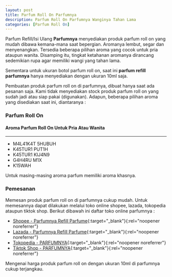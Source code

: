 ```yaml
---
layout: post
title: Parfum Roll On Parfumnya
description: Parfum Roll On Parfumnya Wanginya Tahan Lama
categories: [Parfum Roll On]
---
```


Parfum Refill/Isi Ulang **Parfumnya** menyediakan produk parfum roll on yang mudah dibawa kemana-mana saat bepergian. Aromanya lembut, segar dan menyenangkan. Tersedia beberapa pilihan aroma yang cocok untuk pria ataupun wanita.
Disamping itu, tingkat ketahanan aromanya dirancang sedemikian rupa agar memiliki wangi yang tahan lama.

Sementara untuk ukuran botol parfum roll on, saat ini **parfum refill parfumnya** hanya menyediakan dengan ukuran 10ml saja.

Pembuatan produk parfum roll on di parfumnya, dibuat hanya saat ada pesanan saja. Kami tidak menyediakan stock produk parfum roll on yang sudah jadi atau siap pakai (digunakan).
Adapun, beberapa pilihan aroma yang disediakan saat ini, diantaranya :

### Parfum Roll On
#### Aroma Parfum Roll On Untuk Pria Atau Wanita
---
- M4L41K4T 5HUBUH
- K45TUR1 PUT1H
- K45TUR1 KIJ4N9
- G4H4RU M1X
- K15WAH

Untuk masing-masing aroma parfum memiliki aroma khasnya.

### Pemesanan

Memesan produk parfum roll on di parfumnya cukup mudah. Untuk memesannya dapat dilakukan melalui toko online shopee, lazada, tokopedia ataupun tiktok shop.
Berikut dibawah ini daftar toko online parfumnya :

- [Shopee - Parfumnya Refill Parfume](https://shopee.co.id/parfumnyarefillparfume?categoryId=100630&entryPoint=ShopByPDP&itemId=24956456815){:target="_blank"}{:rel="noopener noreferrer"}
- [Lazada - Parfumnya Refill Parfume](https://www.lazada.co.id/shop/parfumnya-refill-parfume/?spm=a2o4j.pdp_revamp.seller.1.26906b849E2Tzw&itemId=7986024393&channelSource=pdp){:target="_blank"}{:rel="noopener noreferrer"}
- [Tokopedia - PARFUMNYA](https://www.tokopedia.com/parfumnya){:target="_blank"}{:rel="noopener noreferrer"}
- [Tiktok Shop - PARFUMNYA](https://vt.tokopedia.com/t/ZSFYpLrJD/){:target="_blank"}{:rel="noopener noreferrer"}

Mengenai harga produk parfum roll on dengan ukuran 10ml di parfumnya cukup terjangkau.



